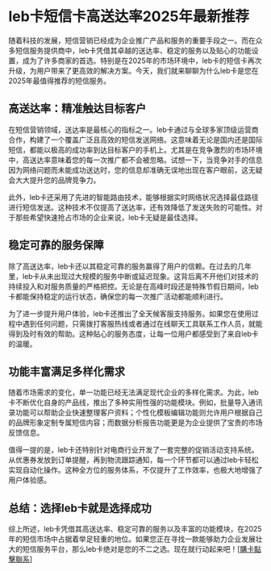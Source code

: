 # leb卡短信卡高送达率2025年最新推荐

随着科技的发展，短信营销已经成为企业推广产品和服务的重要手段之一。而在众多短信服务提供商中，leb卡凭借其卓越的送达率、稳定的服务以及贴心的功能设置，成为了许多商家的首选。特别是在2025年的市场环境中，leb卡的短信卡再次升级，为用户带来了更高效的解决方案。今天，我们就来聊聊为什么leb卡是您在2025年最值得推荐的短信服务。

## 高送达率：精准触达目标客户

在短信营销领域，送达率是最核心的指标之一。leb卡通过与全球多家顶级运营商合作，构建了一个覆盖广泛且高效的短信发送网络。这意味着无论是国内还是国际短信，都能以极高的成功率到达目标客户的手机上。尤其是在竞争激烈的市场环境中，高送达率意味着您的每一次推广都不会被忽略。试想一下，当竞争对手的信息因为网络问题而未能成功送达时，您的信息却准确无误地出现在客户眼前，这无疑会大大提升您的品牌竞争力。

此外，leb卡还采用了先进的智能路由技术，能够根据实时网络状况选择最佳路径进行短信发送。这种技术不仅提高了送达率，还有效降低了发送失败的可能性。对于那些希望快速抢占市场的企业来说，leb卡无疑是最佳选择。

## 稳定可靠的服务保障

除了高送达率，leb卡还以其稳定可靠的服务赢得了用户的信赖。在过去的几年里，leb卡从未出现过大规模的服务中断或延迟现象。这背后离不开他们对技术的持续投入和对服务质量的严格把控。无论是在高峰时段还是特殊节假日期间，leb卡都能保持稳定的运行状态，确保您的每一次推广活动都能顺利进行。

为了进一步提升用户体验，leb卡还推出了全天候客服支持服务。如果您在使用过程中遇到任何问题，只需拨打客服热线或者通过在线聊天工具联系工作人员，就能得到及时有效的帮助。这种贴心的服务态度，让每一位用户都感受到了来自leb卡的温暖。

## 功能丰富满足多样化需求

随着市场需求的变化，单一功能已经无法满足现代企业的多样化需求。为此，leb卡不断优化自身的产品线，推出了多种实用性强的功能模块。例如，批量导入通讯录功能可以帮助企业快速整理客户资料；个性化模板编辑功能则允许用户根据自己的品牌形象定制专属短信内容；而数据分析报告功能更是为企业提供了宝贵的市场反馈信息。

值得一提的是，leb卡还特别针对电商行业开发了一套完整的促销活动支持系统。从优惠券发放到订单提醒，再到物流跟踪通知，每一个环节都可以通过leb卡轻松实现自动化操作。这种全方位的服务体系，不仅提升了工作效率，也极大地增强了用户体验感。

## 总结：选择leb卡就是选择成功

综上所述，leb卡凭借其高送达率、稳定可靠的服务以及丰富的功能模块，在2025年的短信市场中占据着举足轻重的地位。如果您正在寻找一款能够助力企业发展壮大的短信服务平台，那么leb卡绝对是您的不二之选。现在就行动起来吧！[[購卡點擊聯系](https://t.me/s/SXDXQF)]